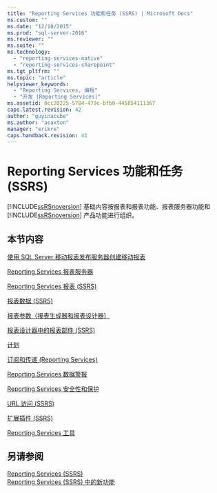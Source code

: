 ```yaml
---
title: "Reporting Services 功能和任务 (SSRS) | Microsoft Docs"
ms.custom: ""
ms.date: "12/18/2015"
ms.prod: "sql-server-2016"
ms.reviewer: ""
ms.suite: ""
ms.technology: 
  - "reporting-services-native"
  - "reporting-services-sharepoint"
ms.tgt_pltfrm: ""
ms.topic: "article"
helpviewer_keywords: 
  - "Reporting Services, 编程"
  - "开发 [Reporting Services]"
ms.assetid: 0cc20225-5784-479c-bfb0-445854111367
caps.latest.revision: 42
author: "guyinacube"
ms.author: "asaxton"
manager: "erikre"
caps.handback.revision: 41
---
```

# Reporting Services 功能和任务 (SSRS)
  [!INCLUDE[ssRSnoversion](../includes/ssrsnoversion-md.md)] 基础内容按报表和报表功能、报表服务器功能和 [!INCLUDE[ssRSnoversion](../includes/ssrsnoversion-md.md)] 产品功能进行组织。  
  
## 本节内容  
 [使用 SQL Server 移动报表发布服务器创建移动报表](../reporting-services/mobile-reports/create-mobile-reports-with-sql-server-mobile-report-publisher.md)  
  
 [Reporting Services 报表服务器](../reporting-services/report-server-sharepoint/reporting-services-报表服务器.md)  
  
 [Reporting Services 报表 (SSRS)](../reporting-services/reports/reporting-services-reports-ssrs.md)  
  
 [报表数据 (SSRS)](../reporting-services/report-data/report-data-ssrs.md)  
  
 [报表参数（报表生成器和报表设计器）](../reporting-services/report-design/report-parameters-report-builder-and-report-designer.md)  
  
 [报表设计器中的报表部件 (SSRS)](../reporting-services/report-design/report-parts-in-report-designer-ssrs.md)  
  
 [计划](../reporting-services/subscriptions/schedules.md)  
  
 [订阅和传递 (Reporting Services)](../reporting-services/subscriptions/subscriptions-and-delivery-reporting-services.md)  
  
 [Reporting Services 数据警报](../reporting-services/reporting-services-data-alerts.md)  
  
 [Reporting Services 安全性和保护](../reporting-services/security/reporting-services-security-and-protection.md)  
  
 [URL 访问 (SSRS)](../reporting-services/url-access-ssrs.md)  
  
 [扩展插件 (SSRS)](../reporting-services/extensions-ssrs.md)  
  
 [Reporting Services 工具](../reporting-services/tools/reporting-services-tools.md)  
  
## 另请参阅  
 [Reporting Services (SSRS)](../reporting-services/reporting-services-ssrs.md)   
 [Reporting Services (SSRS) 中的新功能](../Topic/What's%20New%20in%20Reporting%20Services%20\(SSRS\).md)  
  
  